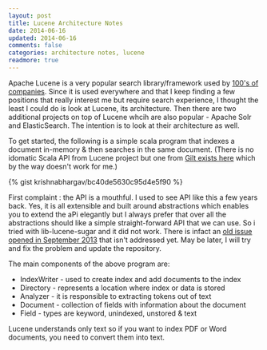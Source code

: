 ```yaml
---           
layout: post
title: Lucene Architecture Notes
date: 2014-06-16
updated: 2014-06-16
comments: false
categories: architecture notes, lucene
readmore: true
---
```


Apache Lucene is a very popular search library/framework used by [100's of companies](http://wiki.apache.org/lucene-java/PoweredBy). Since it is used everywhere and that I keep finding a few positions that really interest me but require search experience, I thought the least I could do is look at Lucene, its architecture. Then there are two additional projects on top of Lucene whcih are also popular - Apache Solr and ElasticSearch. The intention is to look at their architecture as well.

To get started, the following is a simple scala program that indexes a document in-memory & then searches in the same document. 
(There is no idomatic Scala API from Lucene project but one from [Gilt exists here](https://github.com/gilt/lib-lucene-sugar) which by the way doesn't work for me.)

{% gist krishnabhargav/bc40de5630c95d4e5f90 %}

First complaint : the API is a mouthful. I used to see API like this a few years back. Yes, it is all extensible and built around abstractions which enables you to extend the aPi elegantly but I always prefer that over all the abstractions should like a simple straight-forward API that we can use. So i tried with lib-lucene-sugar and it did not work. There is infact an [old issue opened in September 2013]() that isn't addressed yet. May be later, I will try and fix the problem and update the repository.

The main components of the above program are:
- IndexWriter - used to create index and add documents to the index
- Directory - represents a location where index or data is stored
- Analyzer - it is responsible to extracting tokens out of text
- Document - collection of fields with information about the document 
- Field - types are keyword, unindexed, unstored & text

Lucene understands only text so if you want to index PDF or Word documents, you need to convert them into text. 